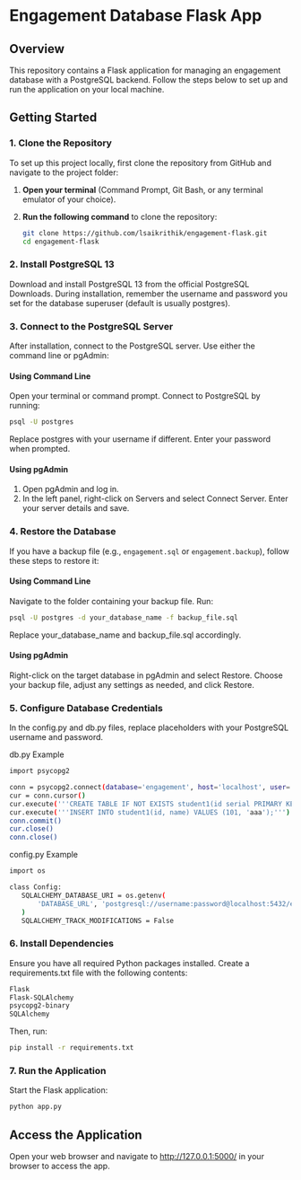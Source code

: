 # Engagement Database Flask App

## Overview

This repository contains a Flask application for managing an engagement database with a PostgreSQL backend. Follow the steps below to set up and run the application on your local machine.

## Getting Started

### 1. Clone the Repository
To set up this project locally, first clone the repository from GitHub and navigate to the project folder:

1. **Open your terminal** (Command Prompt, Git Bash, or any terminal emulator of your choice).
   
2. **Run the following command** to clone the repository:
   ```bash
   git clone https://github.com/lsaikrithik/engagement-flask.git
   cd engagement-flask
   ```

### 2. Install PostgreSQL 13
Download and install PostgreSQL 13 from the official PostgreSQL Downloads. During installation, remember the username and password you set for the database superuser (default is usually postgres).

### 3. Connect to the PostgreSQL Server
After installation, connect to the PostgreSQL server. Use either the command line or pgAdmin:

#### Using Command Line
Open your terminal or command prompt.
Connect to PostgreSQL by running:

 ```bash
psql -U postgres
```
Replace postgres with your username if different. Enter your password when prompted.

#### Using pgAdmin
1. Open pgAdmin and log in.
2. In the left panel, right-click on Servers and select Connect Server. Enter your server details and save.

### 4. Restore the Database
If you have a backup file (e.g., `engagement.sql` or `engagement.backup`), follow these steps to restore it:

#### Using Command Line
Navigate to the folder containing your backup file.
Run:
 ```bash
psql -U postgres -d your_database_name -f backup_file.sql
```
Replace your_database_name and backup_file.sql accordingly.

#### Using pgAdmin
Right-click on the target database in pgAdmin and select Restore.
Choose your backup file, adjust any settings as needed, and click Restore.

### 5. Configure Database Credentials
In the config.py and db.py files, replace placeholders with your PostgreSQL username and password.

db.py Example
 ```bash
import psycopg2

conn = psycopg2.connect(database='engagement', host='localhost', user='username', password='password', port='5432')
cur = conn.cursor()
cur.execute('''CREATE TABLE IF NOT EXISTS student1(id serial PRIMARY KEY, name varchar(50));''')
cur.execute('''INSERT INTO student1(id, name) VALUES (101, 'aaa');''')
conn.commit()
cur.close()
conn.close()
```

config.py Example
 ```bash
import os

class Config:
    SQLALCHEMY_DATABASE_URI = os.getenv(
        'DATABASE_URL', 'postgresql://username:password@localhost:5432/engagement'  # Replace with your details
    )
    SQLALCHEMY_TRACK_MODIFICATIONS = False
```
    
### 6. Install Dependencies
Ensure you have all required Python packages installed. Create a requirements.txt file with the following contents:

 ```bash
Flask
Flask-SQLAlchemy
psycopg2-binary
SQLAlchemy
```
Then, run:

 ```bash
pip install -r requirements.txt
```

### 7. Run the Application
Start the Flask application:
 ```bash
python app.py
```

## Access the Application
Open your web browser and navigate to http://127.0.0.1:5000/ in your browser to access the app.
